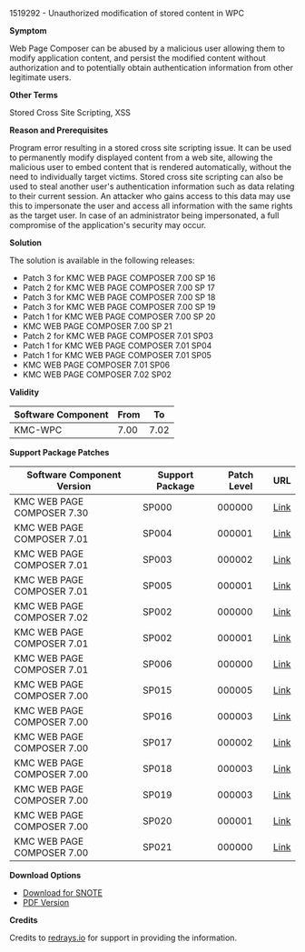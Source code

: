 1519292 - Unauthorized modification of stored content in WPC

**Symptom**

Web Page Composer can be abused by a malicious user allowing them to modify application content, and persist the modified content without authorization and to potentially obtain authentication information from other legitimate users.

**Other Terms**

Stored Cross Site Scripting, XSS

**Reason and Prerequisites**

Program error resulting in a stored cross site scripting issue.
It can be used to permanently modify displayed content from a web site, allowing the malicious user to embed content that is rendered automatically, without the need to individually target victims.
Stored cross site scripting can also be used to steal another user's authentication information such as data relating to their current session.
An attacker who gains access to this data may use this to impersonate the user and access all information with the same rights as the target user. In case of an administrator being impersonated, a full compromise of the application's security may occur.

**Solution**

The solution is available in the following releases:

- Patch 3 for KMC WEB PAGE COMPOSER 7.00 SP 16
- Patch 2 for KMC WEB PAGE COMPOSER 7.00 SP 17
- Patch 3 for KMC WEB PAGE COMPOSER 7.00 SP 18
- Patch 3 for KMC WEB PAGE COMPOSER 7.00 SP 19
- Patch 1 for KMC WEB PAGE COMPOSER 7.00 SP 20
- KMC WEB PAGE COMPOSER 7.00 SP 21
- Patch 2 for KMC WEB PAGE COMPOSER 7.01 SP03
- Patch 1 for KMC WEB PAGE COMPOSER 7.01 SP04
- Patch 1 for KMC WEB PAGE COMPOSER 7.01 SP05
- KMC WEB PAGE COMPOSER 7.01 SP06
- KMC WEB PAGE COMPOSER 7.02 SP02

**Validity**

| Software Component | From | To |
|--------------------|------|----|
| KMC-WPC            | 7.00 | 7.02 |

**Support Package Patches**

| Software Component Version           | Support Package | Patch Level | URL                                                                                                          |
|--------------------------------------|------------------|-------------|--------------------------------------------------------------------------------------------------------------|
| KMC WEB PAGE COMPOSER 7.30           | SP000            | 000000      | [Link](https://userapps.support.sap.com/sap/support/swdc/notes?cvnr=01200615320200015124&support_package=SP000&patch_level=000000) |
| KMC WEB PAGE COMPOSER 7.01           | SP004            | 000001      | [Link](https://userapps.support.sap.com/sap/support/swdc/notes?cvnr=01200314690200007848&support_package=SP004&patch_level=000001) |
| KMC WEB PAGE COMPOSER 7.01           | SP003            | 000002      | [Link](https://userapps.support.sap.com/sap/support/swdc/notes?cvnr=01200314690200007848&support_package=SP003&patch_level=000002) |
| KMC WEB PAGE COMPOSER 7.01           | SP005            | 000001      | [Link](https://userapps.support.sap.com/sap/support/swdc/notes?cvnr=01200314690200007848&support_package=SP005&patch_level=000001) |
| KMC WEB PAGE COMPOSER 7.02           | SP002            | 000000      | [Link](https://userapps.support.sap.com/sap/support/swdc/notes?cvnr=01200615320200012507&support_package=SP002&patch_level=000000) |
| KMC WEB PAGE COMPOSER 7.01           | SP002            | 000001      | [Link](https://userapps.support.sap.com/sap/support/swdc/notes?cvnr=01200314690200007848&support_package=SP002&patch_level=000001) |
| KMC WEB PAGE COMPOSER 7.01           | SP006            | 000000      | [Link](https://userapps.support.sap.com/sap/support/swdc/notes?cvnr=01200314690200007848&support_package=SP006&patch_level=000000) |
| KMC WEB PAGE COMPOSER 7.00           | SP015            | 000005      | [Link](https://userapps.support.sap.com/sap/support/swdc/notes?cvnr=01200314690200006411&support_package=SP015&patch_level=000005) |
| KMC WEB PAGE COMPOSER 7.00           | SP016            | 000003      | [Link](https://userapps.support.sap.com/sap/support/swdc/notes?cvnr=01200314690200006411&support_package=SP016&patch_level=000003) |
| KMC WEB PAGE COMPOSER 7.00           | SP017            | 000002      | [Link](https://userapps.support.sap.com/sap/support/swdc/notes?cvnr=01200314690200006411&support_package=SP017&patch_level=000002) |
| KMC WEB PAGE COMPOSER 7.00           | SP018            | 000003      | [Link](https://userapps.support.sap.com/sap/support/swdc/notes?cvnr=01200314690200006411&support_package=SP018&patch_level=000003) |
| KMC WEB PAGE COMPOSER 7.00           | SP019            | 000003      | [Link](https://userapps.support.sap.com/sap/support/swdc/notes?cvnr=01200314690200006411&support_package=SP019&patch_level=000003) |
| KMC WEB PAGE COMPOSER 7.00           | SP020            | 000001      | [Link](https://userapps.support.sap.com/sap/support/swdc/notes?cvnr=01200314690200006411&support_package=SP020&patch_level=000001) |
| KMC WEB PAGE COMPOSER 7.00           | SP021            | 000000      | [Link](https://userapps.support.sap.com/sap/support/swdc/notes?cvnr=01200314690200006411&support_package=SP021&patch_level=000000) |

**Download Options**

- [Download for SNOTE](https://notesdownloads.sap.com/note/0040000017113182017)
- [PDF Version](https://userapps.support.sap.com/sap/support/sfm/notes/print/0001519292?language=en-US&token=D99DE7795332A8230E5041652CFC4128)

**Credits**

Credits to [redrays.io](https://redrays.io) for support in providing the information.